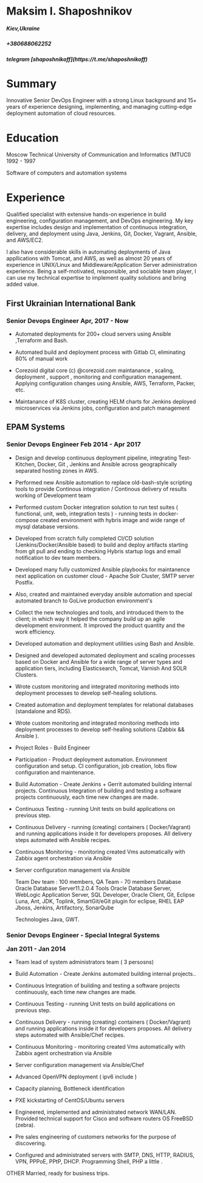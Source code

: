 <h1> Maksim I. Shaposhnikov </h1>

<h5>Kiev,Ukraine</h5> 
<h5>+380688062252</h5>
<h5>telegram  [shaposhnikoff](https://t.me/shaposhnikoff) </h5>

<h1>Summary </h1>

Innovative Senior DevOps Engineer with a strong Linux background and 15+ years of 
experience designing, implementing, and managing cutting-edge deployment automation 
of cloud resources.

<h1>Education</h1>
Moscow Technical University of Communication and Informatics (MTUCI) 1992 - 1997

Software of computers and automation systems

<h1>Experience</h1>

Qualified specialist with extensive hands-on experience in build engineering, configuration management, and DevOps engineering.
My key expertise includes design and implementation of continuous integration, delivery, and deployment using Java, Jenkins, Git, 
Docker, Vagrant, Ansible, and AWS/EC2.

I also have considerable skills in automating deployments of Java appllications with Tomcat, and AWS, as well as almost 20 years 
of experience in UNIX/Linux and Middleware/Application Server administration experience.
Being a self-motivated, responsible, and sociable team player, I can use my technical expertise to implement quality solutions 
and bring added value.


<h2>First Ukrainian International Bank</h2>

<h3>Senior Devops Engineer                                                                  Apr, 2017 - Now </h3>

* Automated deployments for 200+ cloud servers using Ansible ,Terraform and Bash.

* Automated build and deployment process with Gitlab CI, eliminating 80% of manual work

* Corezoid digital core (c) @corezoid.com maintanance , scaling, deployment , support , monitoring and configuration management.
Applying configuration changes using Ansible, AWS, Terraform, Packer, etc.

* Maintanance of K8S cluster, creating HELM charts for Jenkins deployed microservices via Jenkins jobs,
configuration and patch management




<h2>EPAM Systems </h2>

<h3>Senior Devops Engineer
Feb 2014 - Apr 2017 </h3>

* Design and develop continuous deployment pipeline, integrating Test-Kitchen, Docker, Git , Jenkins and Ansible across geographically separated hosting zones in AWS.

* Performed new Ansible automation to replace old-bash-style scripting tools to provide Continous integration / 
  Continous delivery of results working of Development team

* Performed custom Docker integration solution to run test suites ( functional, unit, web, integration tests ) - 
  running tests in docker-compose created environment with hybris image and wide range of mysql database versions.

* Developed from scratch fully completed CI/CD solution (Jenkins/Docker/Ansible based) to build and deploy artifacts starting from git pull and ending to checking Hybris startup logs and email notification to dev team members.

* Developed many fully customized Ansible playbooks for maintanence next application on customer cloud - Apache Solr Cluster, SMTP server Postfix. 

* Also, created and maintained everyday ansible automation and special automated branch to GoLive production environment's


* Collect the new technologies and tools, and introduced them to the client; in which way it helped the company build up an agile development environment. 
    It improved the product quantity and the work efficiency.
* Developed automation and deployment utilities using Bash and Ansible.
* Designed and developed automated deployment and scaling processes based on Docker and Ansible for a wide range of server types and application tiers, including Elasticsearch, Tomcat, Varnish And SOLR Clusters.
* Wrote custom monitoring and integrated monitoring methods into deployment processes to develop self-healing solutions.
* Created automation and deployment templates for relational databases (standalone and RDS).
* Wrote custom monitoring and integrated monitoring methods into deployment processes to develop self-healing solutions (Zabbix && Ansible ).



* Project Roles - Build Engineer 
* Participation - Product deployment automation. Environment configuration and setup. CI configuration, job creation, lobs flow configuration and maintenance.
* Build Automation - Create Jenkins + Gerrit automated building internal projects. Continuous Integration of building and testing a software projects continuously, each time new changes are made.
* Continuous Testing - running Unit tests on build applications on previous step.
* Continuous Delivery - running (creating) containers ( Docker/Vagrant) and running applications inside it for developers proposes. All delivery steps automated with Ansible recipes.
* Continuous Monitoring - monitoring created Vms automatically with Zabbix agent orchestration via Ansible
* Server configuration management via Ansible

  Team                                Dev team : 100 members, QA Team - 70 members
  Database                            Oracle Database Server11.2.0.4 
  Tools                               Oracle Database Server,  WebLogic Application Server, SQL Developer, Oracle Client, Git, Eclipse Luna, Ant, 
		      JDK, Toplink, SmartGit/eGit plugin for eclipse, RHEL EAP Jboss, Jenkins, Artifactory, SonarQube

  Technologies                        Java, GWT.






<h3>Senior Devops  Engineer - Special Integral Systems

Jan 2011 - Jan 2014 </h3>

* Team lead of system administrators team ( 3 persosns)
* Build Automation - Create Jenkins automated building internal projects..
* Continuous Integration of building and testing a software projects continuously, each time new changes are made.
* Continuous Testing - running Unit tests on build applications on previous step.
* Continuous Delivery - running (creating) containers ( Docker/Vagrant) and running applications inside it for developers proposes. 
    All delivery steps automated with Ansible/Chef recipes.
* Continuous Monitoring - monitoring created Vms automatically with Zabbix agent orchestration via Ansible
* Server configuration management via Ansible/Chef
* Advanced OpenVPN deployment ( ipv6 include )
* Capacity planning, Bottleneck identification
* PXE kickstarting of CentOS/Ubuntu servers




* Engineered, implemented and administrated network WAN/LAN. Provided technical support for Cisco and software routers OS FreeBSD (zebra).
* Pre sales engineering of customers networks for the purpose of discovering.
* Configured and administrated servers with SMTP, DNS, HTTP, RADIUS, VPN, PPPoE, PPtP, DHCP. Programming Shell, PHP a little .



OTHER
Married, ready for business trips.
